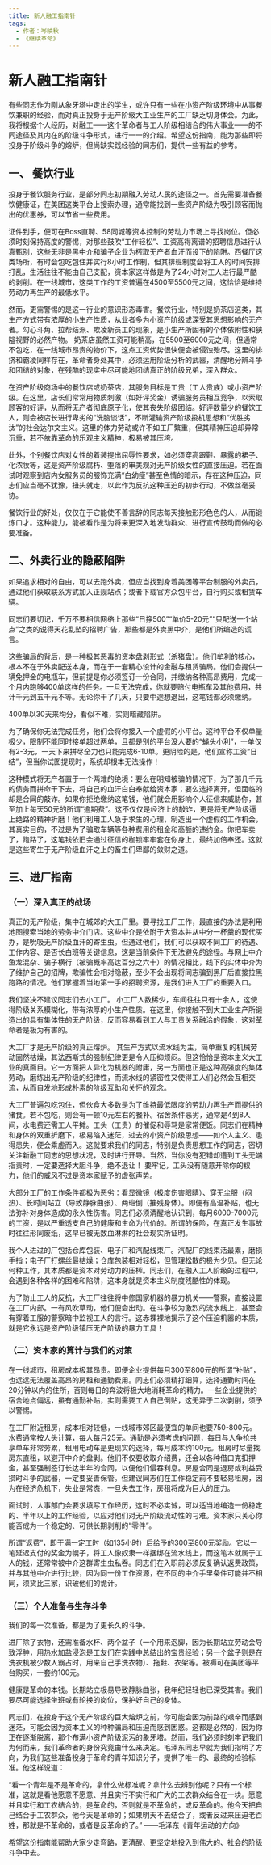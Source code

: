 ```yaml
---
title: 新人融工指南针
tags:
  - 作者：岑映秋
  - 《继续革命》
---
```


# 新人融工指南针



有些同志作为刚从象牙塔中走出的学生，或许只有一些在小资产阶级环境中从事餐饮兼职的经验，而对真正投身于无产阶级大工业生产的工厂缺乏切身体会。为此，我将根据个人经历，对融工——这个革命者与工人阶级相结合的伟大事业——的不同途径及其内在的阶级斗争形式，进行一一的介绍。希望这份指南，能为那些即将投身于阶级斗争的熔炉，但尚缺实践经验的同志们，提供一些有益的参考。

## 一、 餐饮行业

投身于餐饮服务行业，是部分同志初期融入劳动人民的途径之一。首先需要准备餐饮健康证，在美团这类平台上搜索办理，通常能找到一些资产阶级为吸引顾客而抛出的优惠券，可以节省一些费用。

证件到手，便可在Boss直聘、58同城等资本控制的劳动力市场上寻找岗位。但必须时刻保持高度的警惕，对那些鼓吹“工作轻松”、工资高得离谱的招聘信息进行认真甄别，这些无非是黑中介和骗子企业为榨取无产者血汗而设下的陷阱。西餐厅这类场所，有时会包吃包住并实行8小时工作制，但其排班制度会将工人的时间安排打乱，生活往往不能由自己支配，资本家这样做是为了24小时对工人进行最严酷的剥削。在一线城市，这类工作的工资普遍在4500至5500元之间，这恰恰是维持劳动力再生产的最低水平。

然而，更需警惕的是这一行业的意识形态毒害。餐饮行业，特别是奶茶店这类，其生产方式带有浓厚的小生产性质，从业者多为小资产阶级或深受其思想影响的无产者。勾心斗角、拉帮结派、欺凌新员工的现象，是小生产所固有的个体依附性和狭隘视野的必然产物。 奶茶店虽然工资可能稍高，在5500至6000元之间，但通常不包吃，在一线城市昂贵的物价下，这点工资优势很快便会被侵蚀殆尽。这里的排挤和霸凌同样存在，革命者身处其中，必须运用阶级分析的武器，清醒地分辨斗争和团结的对象，在残酷的现实中尽可能地团结真正的阶级兄弟，深入群众。

在资产阶级商场中的餐饮店或奶茶店，其服务目标是工贵（工人贵族）或小资产阶级。在这里，店长们常常用物质刺激（如好评奖金）诱骗服务员相互竞争，以索取顾客的好评，从而将无产者彻底原子化，使其丧失阶级团结。好评数量少的餐饮工人，则会被店长进行卑劣的“洗脑谈话”，不断灌输资产阶级投机思想和“优胜劣汰”的社会达尔文主义。这里的体力劳动或许不如工厂繁重，但其精神压迫却异常沉重，若不依靠革命的乐观主义精神，极易被其压垮。

此外，个别餐饮店对女性的着装提出屈辱性要求，如必须穿高跟鞋、暴露的裙子、化浓妆等，这是资产阶级腐朽、堕落的审美观对无产阶级女性的直接压迫。若在面试时观察到店内女服务员的服饰充满“白幼瘦”甚至色情的暗示，存在这种压迫，同志们应当毫不犹豫，扭头就走，以此作为反抗这种压迫的初步行动，不做丝毫妥协。

餐饮行业的好处，仅仅在于它能使不善言辞的同志每天接触形形色色的人，从而锻炼口才。这种能力，能被看作是为将来更深入地发动群众、进行宣传鼓动而做的必要准备。

## 二、外卖行业的隐蔽陷阱

如果追求相对的自由，可以去跑外卖，但应当找到身着美团等平台制服的外卖员，通过他们获取联系方式加入正规站点；或者下载官方众包平台，自行购买或租赁车辆。

同志们要切记，千万不要相信网络上那些“日挣500”“单价5-20元”“只配送一个站点”之类的说得天花乱坠的招聘广告，那些都是外卖黑中介，是他们所编造的谎言。

这些骗局的背后，是一种极其恶毒的资本盘剥形式（杀猪盘）。他们牟利的核心，根本不在于外卖配送本身，而在于一套精心设计的金融与租赁骗局。他们会提供一辆免押金的电瓶车，但前提是你必须签订一份合同，并缴纳各种高昂费用，完成一个月内跑够400单这样的任务。一旦无法完成，你就要赔付电瓶车及其他费用，共计千元到五千元不等。无论你干了几天，只要中途想退出，这笔钱都必须缴纳。

400单以30天来均分，看似不难，实则暗藏陷阱。

为了确保你无法完成任务，他们会将你接入一个虚假的小平台。这种平台不仅单量极少，限制不能同时接单超过两单，且都是别的平台没人要的“蝇头小利”，一单仅有2-3元，一天下来拼尽全力也只能完成6-10单。更阴险的是，他们宣称工资“日结”，但当你试图提现时，系统却根本无法操作！

这种模式将无产者置于一个两难的绝境：要么在明知被骗的情况下，为了那几千元的债务而拼命干下去，将自己的血汗白白奉献给资本家；要么选择离开，但面临的却是合同的敲诈。如果你拒绝缴纳这笔钱，他们就会用影响个人征信来威胁你，甚至加上每天50元的所谓“逾期费”。这不仅仅是经济上的敲诈，更是将无产阶级逼上绝路的精神折磨！他们利用工人急于求生的心理，制造出一个虚假的工作机会，其真实目的，不过是为了骗取车辆等各种费用的租金和高额的违约金。你把车卖了，跑路了，这笔钱依旧会通过征信的枷锁牢牢套在你身上，最终加倍奉还。这就是这些寄生于无产阶级血汗之上的畜生们卑鄙的敛财之道。

## 三、进厂指南

### （一）深入真正的战场

真正的无产阶级，集中在城郊的大工厂里。要寻找工厂工作，最直接的办法是利用地图搜索当地的劳务中介门店。这些中介是依附于大资本并从中分一杯羹的现代买办，是吮吸无产阶级血汗的寄生虫。但通过他们，我们可以获取不同工厂的待遇、工作内容、是否长白班等关键信息，这是当前条件下无法避免的途径。与网上中介鱼龙混杂、骗子横行（被骗概率高达百分之六十）的情况相比，线下的实体中介为了维护自己的招牌，欺骗性会相对隐蔽，至少不会出现将同志骗到黑厂后直接拉黑跑路的情况。他们掌握着当地第一手的招聘资源，是我们进入工厂的重要入口。

我们坚决不建议同志们去小工厂。 小工厂人数稀少，车间往往只有十余人，这使得阶级关系模糊化，带有浓厚的小生产性质。在这里，你接触不到大工业生产所锻造出的具有集体性的无产阶级，反而容易看到工人与工贵关系融洽的假象，这对革命者是极为有害的。

大工厂才是无产阶级的真正熔炉。 其生产方式以流水线为主，简单重复的机械劳动固然枯燥，其法西斯式的强制纪律更是令人压抑烦闷。但这恰恰是资本主义大工业的真面目。它一方面把人异化为机器的附庸，另一方面也正是这种高强度的集体劳动，磨练出无产阶级的纪律性，而流水线的紧密性又使得工人们必然会互相交流，从而自发地形成朴素的阶级互助和关怀的观念。

大工厂普遍包吃包住，但伙食大多数是为了维持最低限度的劳动力再生产而提供的猪食。若不包吃，则会有一顿10元左右的餐补。宿舍条件恶劣，通常是4到8人间，水电费还需工人平摊。工头（工贵）的催促和辱骂是家常便饭。同志们在精神和身体的双重折磨下，极易陷入迷茫，过去的小资产阶级思想——如个人主义、患得患失，便会乘虚而入。这就要求我们的同志，特别是负责思想工作的同志，密切关注新融工同志的思想状况，及时进行开导。当然，当你没有犯错却遭到工头无端指责时，一定要选择大胆斗争，绝不退让！ 要牢记，工头没有随意开除你的权力，他们的威风不过是资本家赋予的虚张声势。

大部分工厂的工作条件都极为恶劣：看显微镜（极度伤害眼睛）、穿无尘服（闷热）、长时间站立（导致静脉曲张）、两班倒（摧残身体）。即便有高温补贴，也无法弥补对身体造成的永久性伤害。同志们必须清醒地认识到，每月6000-7000元的工资，是以严重透支自己的健康和生命为代价的。所谓的保险，在真正发生事故时往往形同废纸，这早已被无数血淋淋的社会现实所证明。

我个人进过的厂包括仓库包装、电子厂和汽配线束厂。汽配厂的线束活最累，磨损手指；电子厂打螺丝最枯燥；仓库包装相对轻松，但管理松散的极为少见。但无论何种工作，其本质都是资本对劳动力的压榨。同志们，在融入工人阶级的过程中，会遇到各种各样的困难和陷阱，这本身就是资本主义制度残酷性的体现。

为了防止工人的反抗，大工厂往往将中修国家机器的暴力机关——警察，直接设置在工厂内部。一有风吹草动，他们便会出动。在斗争较为激烈的流水线上，甚至会有穿着工服的警察暗中监视工人的言行。这赤裸裸地揭示了这个压迫机器的本质，就是它永远是资产阶级镇压无产阶级的暴力工具！

### （二）资本家的算计与我们的对策

在一线城市，租房成本极其昂贵。即便企业提供每月300至800元的所谓“补贴”，也远远无法覆盖高昂的房租和通勤费用。同志们必须精打细算，选择通勤时间在20分钟以内的住所，否则每日的奔波将极大地消耗革命的精力。一些企业提供的宿舍地点偏远，虽有通勤补贴，实则需要工人自己倒贴，这无异于二次剥削，须予以警惕。

在工厂附近租房，成本相对较低，一线城市郊区最便宜的单间也要750-800元。水费通常按人头计算，每人每月25元。通勤是必须考虑的问题，每日与人争抢共享单车非常劳累，租用电动车是更现实的选择，每月成本约100元。租房时尽量找房东直租，以避开中介的盘剥。他们不仅要收取介绍费，还会以各种借口克扣押金，甚至强制签订长达半年的合同，以便他们侵吞利息。房屋合同是退房或利益受损时斗争的武器，一定要妥善保管。但建议同志们在工作稳定前不要轻易租房，因为在经济危机下，失业是常态，一旦失去工作，房租将成为巨大的压力。

面试时，人事部门会要求填写工作经历，这时不必实诚，可以适当地编造一份稳定的、半年以上的工作经验，以应对他们对无产阶级流动性的刁难。资本家只关心你能否成为一个稳定的、可供长期剥削的“零件”。

所谓“返费”，即干满一定工时（如135小时）后给予的300至800元奖励。它以一笔延迟支付的奖金为幌子，将工人像奴隶一样捆绑在流水线上，而这笔本就属于工人的钱，还常常被中介这群寄生虫私吞。同志们在入职前必须反复确认返费政策，并与其他中介进行比较，因为同一份工作资源，在不同的中介手里条件可能并不相同，须货比三家，识破他们的诡计。

### （三）个人准备与生存斗争

我们的每一次准备，都是为了更长久的斗争。

进厂除了衣物，还需准备水杯、两个盆子（一个用来泡脚，因为长期站立劳动会导致浮肿，用热水加盐浸泡是工友们在实践中总结出的宝贵经验；另一个盆子则是在洗衣机被少数人霸占时，用来自己手洗衣物）、拖鞋、衣架等。被褥可在美团等平台购买，一套约100元。

健康是革命的本钱。长期站立极易导致静脉曲张，我年纪轻轻也已深受其害。我们要尽可能选择坐班或有轮换的岗位，保护好自己的身体。

同志们，在投身于这个无产阶级的巨大熔炉之前，你可能会因为前路的艰辛而感到迷茫，可能会因为资本主义的种种骗局和压迫而感到困惑。这都是必然的，因为你正在逐渐脱离，那个布满小资产阶级泥污的象牙塔。然而，我们必须时刻牢记我们为何而来，我们革命者的身份究竟由什么来决定。毛泽东同志早就为我们指明了方向，为我们这些准备投身于革命的青年知识分子，提供了唯一的、最终的检验标准。他这样说道：

“看一个青年是不是革命的，拿什么做标准呢？拿什么去辨别他呢？只有一个标准，这就是看他愿意不愿意、并且实行不实行和广大的工农群众结合在一块。愿意并且实行和工农结合的，是革命的，否则就是不革命的，或反革命的。他今天把自己结合于工农群众，他今天是革命的；如果明天不去结合了，或者反过来压迫老百姓，那就是不革命的，或者是反革命的了。”
——毛泽东《青年运动的方向》

希望这份指南能帮助大家少走弯路，更清醒、更坚定地投入到伟大的、社会的阶级斗争中去。
